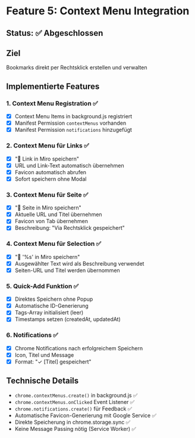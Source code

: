 # Feature 5: Context Menu Integration

## Status: ✅ Abgeschlossen

## Ziel
Bookmarks direkt per Rechtsklick erstellen und verwalten

## Implementierte Features

### 1. Context Menu Registration ✅
- [x] Context Menu Items in background.js registriert
- [x] Manifest Permission `contextMenus` vorhanden
- [x] Manifest Permission `notifications` hinzugefügt

### 2. Context Menu für Links ✅
- [x] "🔖 Link in Miro speichern"
- [x] URL und Link-Text automatisch übernehmen
- [x] Favicon automatisch abrufen
- [x] Sofort speichern ohne Modal

### 3. Context Menu für Seite ✅
- [x] "🔖 Seite in Miro speichern"
- [x] Aktuelle URL und Titel übernehmen
- [x] Favicon von Tab übernehmen
- [x] Beschreibung: "Via Rechtsklick gespeichert"

### 4. Context Menu für Selection ✅
- [x] "🔖 '%s' in Miro speichern"
- [x] Ausgewählter Text wird als Beschreibung verwendet
- [x] Seiten-URL und Titel werden übernommen

### 5. Quick-Add Funktion ✅
- [x] Direktes Speichern ohne Popup
- [x] Automatische ID-Generierung
- [x] Tags-Array initialisiert (leer)
- [x] Timestamps setzen (createdAt, updatedAt)

### 6. Notifications ✅
- [x] Chrome Notifications nach erfolgreichem Speichern
- [x] Icon, Titel und Message
- [x] Format: "✓ [Titel] gespeichert"

## Technische Details
- `chrome.contextMenus.create()` in background.js ✅
- `chrome.contextMenus.onClicked` Event Listener ✅
- `chrome.notifications.create()` für Feedback ✅
- Automatische Favicon-Generierung mit Google Service ✅
- Direkte Speicherung in chrome.storage.sync ✅
- Keine Message Passing nötig (Service Worker) ✅

